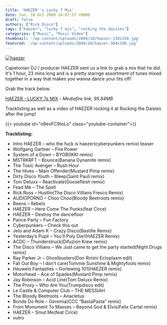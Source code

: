 ```yaml
---
title: 'HAEZER''s Lucky 7 Mix'
date: Sun, 18 Oct 2009 14:07:57 +0000
draft: false
authors: ["Rick Disco"]
tags: ["haezer", "lucky 7 mix", "rocking the daisies"]
categories: ["Music", "Music Video"]
thumbnail: '/wp-content/uploads/2009/10/haezer-150x150.jpg'
featured: '/wp-content/uploads/2009/10/haezer-304x190.jpg'
---
```


[![haezer](/wp-content/uploads/2009/10/haezer.jpg "haezer")](/wp-content/uploads/2009/10/haezer.jpg)

Capetonian DJ / producer HAEZER sent us a link to grab a mix that he did. It's 1 hour, 23 mins long and is a pretty starnge assortment of tunes mixed together in a way that makes you wanna dance your tits off!

Grab the track below.

[HAEZER - LUCKY 7s MIX](http://www.mediafire.com/download.php?z2aarj0yznm) - _Mediafire link, 95.84MB_

Tracklisting as well as a video of HAEZER rocking it at Rocking the Daisies after the jump!

{{< youtube id="o9evFC9toLo" class="youtube-container">}}

**Tracklisting:**

- Intro HAEZER – who the fuck is haezer(cyberpunkers remix) teaser
- Wolfgang Gartner – Fire Power
- System of a Down – BYOB(IKKI remix)
- MSTRKRFT – Bounce(Banana Dynamite remix)
- The Toxic Avenger – Rush Hour
- The Hives – Main Offender(Mustard Pimp remix)
- Dirty Disco Youth – Bleep(Saint Pauli remix)
- Tom Deluxx – Reactivate(Gooseflesh remix)
- Fead Me – The Spell
- Rick Ross – Hustlin(The Disco Villians Fresco Remix)
- AUDIOPORNO – Choo Choo(Bloody Beetroots remix)
- Beens – Rebels
- HAEZER – Here Come The Punks(feat Circe)
- HAEZER – Destroy the dancefloor
- Pance Party – Fun Factory
- Cyberpunkers – Check this out
- Jelo and Adam K – Crazy Disco(Bastille Remix)
- Yesterday’s Pupil – You’ll Poly Die!(HAEZER Remix)
- ACDC – Thunderstruck(Difuzion Krew remix)
- The Disco Villians – We Just came to get the party started(Night Drugs remix)
- Ray Parker Jr – Ghostbusters(Don Rimini Ectoplasm edit)
- Fall Out Boy – I don’t care(Tommie Sunshine & Mightyfools remix)
- Heuwels Fantasties – Oorlewing 101(HAEZER remix)
- Motorhead – Ace of Spades(Mustard Pimp remix)
- Jay Robinson – Acid Line(Tom Deluxx Remix)
- The Proxy – Who Are You(Trumpdisco edit)
- Le Castle & Computer Club – THE MESSIAH
- The Bloody Beetroots – Anacletus
- Bonde Do Role – Geremia(CCC “BastaPasta” remix)
- From Monument To Masses – Beyond God & Elvis(Felix Cartal remix)
- HAEZER – Smut Me(feat Circe)
- outro

